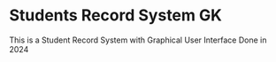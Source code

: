 # Students Record System GK
This is a Student Record System with Graphical User Interface Done in 2024
